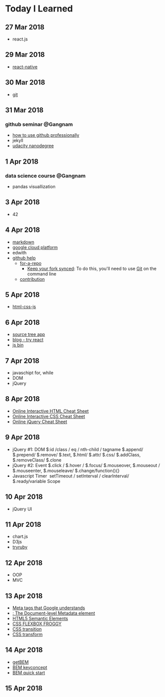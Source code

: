 # Today I Learned

## 27 Mar 2018

* react.js

## 29 Mar 2018

* [react-native](https://facebook.github.io/react-native)

## 30 Mar 2018

* [git](https://git-scm.com/)

## 31 Mar 2018
### github seminar @Gangnam

* [how to use github professionally](https://sujinlee.me/professional-github/)
* jekyll
* [udacity nanodegree](https://www.udacity.com)

## 1 Apr 2018
### data science course @Gangnam

* pandas visuallization

## 3 Apr 2018

* 42

## 4 Apr 2018

* [markdown](https://guides.github.com/features/mastering-markdown/)
* [google cloud platform](https://sites.google.com/view/cloudstudyjamkr/home)
* edwith
* [github help](https://help.github.com/)
  * [for-a-repo](https://help.github.com/articles/fork-a-repo/)
    * [Keep your fork synced](https://help.github.com/articles/fork-a-repo/#keep-your-fork-synced): To do this, you'll need to use [Git](https://git-scm.com/book/en/v2) on the command line
  * [contribution](https://help.github.com/articles/why-are-my-contributions-not-showing-up-on-my-profile/)
  
## 5 Apr 2018

* [html-css-js](http://html-css-js.com/)

## 6 Apr 2018

* [source tree app](https://www.sourcetreeapp.com/)
* [blog - try react](https://blog.naver.com/gi_balja/221224082297)
* [js bin](http://jsbin.com/)

## 7 Apr 2018

* javaschipt for, while
* DOM
* jQuery

## 8 Apr 2018

* [Online Interactive HTML Cheat Sheet](http://htmlcheatsheet.com/)
* [Online Interactive CSS Cheat Sheet](http://htmlcheatsheet.com/css/)
* [Online jQuery Cheat Sheet](http://htmlcheatsheet.com/jquery/)

## 9 Apr 2018

* jQuery #1: DOM
  $:id /class / eq / nth-child / tagname
  $.append/  $.prepend/  $.remove/  $.text, $.html/  $.attr/  $.css/  $.addClass, $.removeClass/  $.clone
* jQuery #2: Event
  $.click / $.hover / $.focus/  $.mouseover, $.mouseout / $.mouseenter, $.mouseleave/  $.change/function(){}
* Javascript Timer
  setTimeout / setInterval / clearInterval/  $.ready/variable Scope

## 10 Apr 2018
* jQuery UI
## 11 Apr 2018
* chart.js
* D3js
* [tryruby](tryruby.org)
## 12 Apr 2018
* OOP
* MVC
## 13 Apr 2018
* [Meta tags that Google understands](https://support.google.com/webmasters/answer/79812?hl=en)
* [<meta>: The Document-level Metadata element](https://developer.mozilla.org/en-US/docs/Web/HTML/Element/meta)
* [HTML5 Semantic Elements](https://www.w3schools.com/html/html5_semantic_elements.asp)
* [CSS FLEXBOX FROGGY](http://flexboxfroggy.com/#ko)
* [CSS transition](https://developer.mozilla.org/en-US/docs/Web/CSS/transition)
* [CSS transform](https://developer.mozilla.org/en-US/docs/Web/CSS/transform)

## 14 Apr 2018
* [getBEM](http://getbem.com/introduction/)
* [BEM keyconcept](https://en.bem.info/methodology/key-concepts/)
* [BEM quick start](https://en.bem.info/methodology/quick-start/)

## 15 Apr 2018
